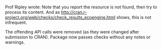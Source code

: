 
Prof Ripley wrote: Note that you report the resource is not found, then try to process its content.  And as http://cran.r-project.org/web/checks/check_results_ecoengine.html shows, this is not infrequent.

The offending API calls were removed (as they were changed after submission to CRAN). Package now passes checks without any notes or warnings.